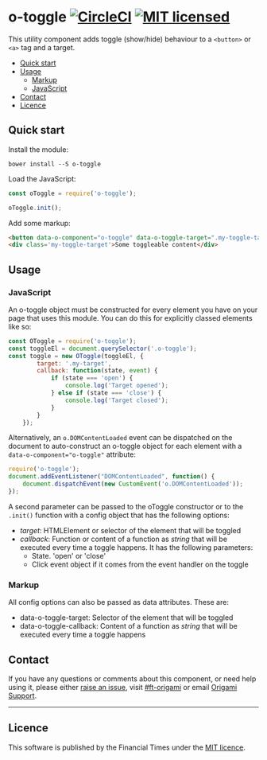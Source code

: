 # o-toggle [![CircleCI](https://circleci.com/gh/Financial-Times/o-toggle.png?style=shield)](https://circleci.com/gh/Financial-Times/o-toggle) [![MIT licensed](https://img.shields.io/badge/license-MIT-blue.svg)](#licence)

This utility component adds toggle (show/hide) behaviour to a `<button>` or `<a>` tag and a target.

- [Quick start](#quick-start)
- [Usage](#usage)
	- [Markup](#markup)
	- [JavaScript](#javascript)
- [Contact](#contact)
- [Licence](#licence)


## Quick start

Install the module:

```
bower install --S o-toggle
```

Load the JavaScript:

```js
const oToggle = require('o-toggle');

oToggle.init();
```

Add some markup:

```html
<button data-o-component="o-toggle" data-o-toggle-target=".my-toggle-target">My button</button>
<div class='my-toggle-target'>Some toggleable content</div>
```

## Usage

### JavaScript

An o-toggle object must be constructed for every element you have on your page that uses this module. You can do this for explicitly classed elements like so:

```js
const OToggle = require('o-toggle');
const toggleEl = document.querySelector('.o-toggle');
const toggle = new OToggle(toggleEl, {
        target: '.my-target',
        callback: function(state, event) {
            if (state === 'open') {
                console.log('Target opened');
            } else if (state === 'close') {
                console.log('Target closed');
            }
        }
    });
```

Alternatively, an `o.DOMContentLoaded` event can be dispatched on the document to auto-construct an o-toggle object for each element with a `data-o-component="o-toggle"` attribute:

```js
require('o-toggle');
document.addEventListener("DOMContentLoaded", function() {
    document.dispatchEvent(new CustomEvent('o.DOMContentLoaded'));
});
```

A second parameter can be passed to the oToggle constructor or to the `.init()` function with a config object that has the following options:

* *target*: HTMLElement or selector of the element that will be toggled
* *callback*: Function or content of a function as _string_ that will be executed every time a toggle happens. It has the following parameters:
    - State. 'open' or 'close'
    - Click event object if it comes from the event handler on the toggle

### Markup

All config options can also be passed as data attributes. These are:

* data-o-toggle-target: Selector of the element that will be toggled
* data-o-toggle-callback: Content of a function as _string_ that will be executed every time a toggle happens


## Contact

If you have any questions or comments about this component, or need help using it, please either [raise an issue](https://github.com/Financial-Times/o-toggle/issues), visit [#ft-origami](https://financialtimes.slack.com/messages/ft-origami/) or email [Origami Support](mailto:origami-support@ft.com).

----

## Licence

This software is published by the Financial Times under the [MIT licence](http://opensource.org/licenses/MIT).
